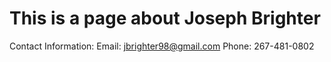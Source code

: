 # This is a page about Joseph Brighter
Contact Information:
  Email: jbrighter98@gmail.com
  Phone: 267-481-0802
